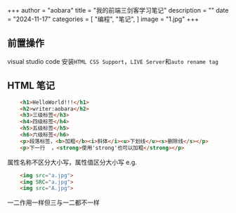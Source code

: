 +++
author = "aobara"
title = "我的前端三剑客学习笔记"
description = ""
date = "2024-11-17"
categories = [
    "编程",
    "笔记",
]
image = "1.jpg"
+++
## 前置操作
visual studio code 安装`HTML CSS Support`，`LIVE Server`和`auto rename tag`
## HTML 笔记
```html
    <h1>HelloWorld!!!</h1>
    <h2>writer:aobara</h2>
    <h3>三级标签</h3>
    <h4>四级标签</h4>
    <h5>五级标签</h5>
    <h6>六级标签</h6>
    <p>段落标签，<b>加粗</b><i>斜体</i><u>下划线</u><s>删除线</s></p>
    <p>下一行  ，<strong>使用'strong'也可以加粗</strong></p>

```
属性名称不区分大小写，属性值区分大小写
e.g.
```html
    <img src="a.jpg">
    <img SRC="a.jpg">
    <img src="A.jpg">
```
一二作用一样但三与一二都不一样